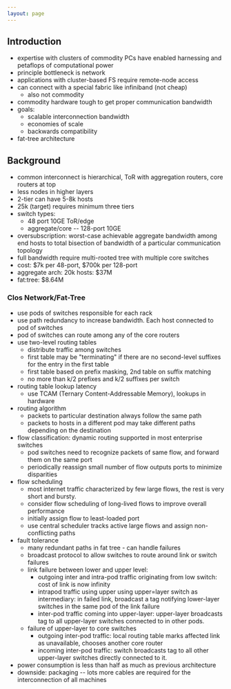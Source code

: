 ```yaml
---
layout: page
---
```


## Introduction

- expertise with clusters of commodity PCs have enabled harnessing and
  petaflops of computational power
- principle bottleneck is network
- applications with cluster-based FS require remote-node access
- can connect with a special fabric like infiniband (not cheap)
    - also not commodity
- commodity hardware tough to get proper communication bandwidth
- goals:
    - scalable interconnection bandwidth
    - economies of scale
    - backwards compatibility
- fat-tree architecture


## Background

- common interconnect is hierarchical, ToR with aggregation routers,
  core routers at top
- less nodes in higher layers
- 2-tier can have 5-8k hosts
- 25k (target) requires minimum three tiers
- switch types:
    - 48 port 10GE ToR/edge
    - aggregate/core -- 128-port 10GE
- oversubscription: worst-case achievable aggregate bandwidth among end hosts to
  total bisection of bandwidth of a particular communication topology
- full bandwidth require multi-rooted tree with multiple core switches
- cost: $7k per 48-port, $700k per 128-port
- aggregate arch: 20k hosts: $37M
- fat:tree: $8.64M

### Clos Network/Fat-Tree

- use pods of switches responsible for each rack
- use path redundancy to increase bandwidth. Each host connected to pod of
  switches
- pod of switches can route among any of the core routers
- use two-level routing tables
    - distribute traffic among switches
    - first table may be "terminating" if there are no second-level suffixes for
      the entry in the first table
    - first table based on prefix masking, 2nd table on suffix matching
    - no more than k/2 prefixes and k/2 suffixes per switch
- routing table lookup latency
    - use TCAM (Ternary Content-Addressable Memory), lookups in hardware
- routing algorithm
    - packets to particular destination always follow the same path
    - packets to hosts in a different pod may take different paths depending on
    the destination
- flow classification: dynamic routing supported in most enterprise switches
    - pod switches need to recognize packets of same flow, and forward them on
      the same port
    - periodically reassign small number of flow outputs ports to minimize
      disparities
- flow scheduling
    - most internet traffic characterized by few large flows, the rest is very
      short and bursty.
    - consider flow scheduling of long-lived flows to improve overall
      performance
    - initially assign flow to least-loaded port
    - use central scheduler tracks active large flows and assign non-conflicting
      paths
- fault tolerance
    - many redundant paths in fat tree - can handle failures
    - broadcast protocol to allow switches to route around link or switch
      failures
    - link failure between lower and upper level:
        - outgoing inter and intra-pod traffic originating from low switch: cost of link is now infinity
        - intrapod traffic using upper using upper=layer switch as intermediary: in failed link, broadcast a tag notifying lower-layer switches in the same pod of the link failure
        - inter-pod traffic coming into upper-layer: upper-layer broadcasts tag to all upper-layer switches connected to in other pods.
    - failure of upper-layer to core switches
        - outgoing inter-pod traffic: local routing table marks affected link as
          unavailable, chooses another core router
        - incoming inter-pod traffic: switch broadcasts tag to all other upper-layer switches directly connected to it.
- power consumption is less than half as much as previous architecture
- downside: packaging -- lots more cables are required for the interconnection of all machines
